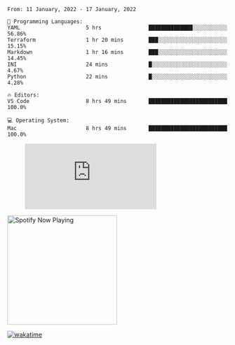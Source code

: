 <!--START_SECTION:waka-->
```text
From: 11 January, 2022 - 17 January, 2022

💬 Programming Languages: 
YAML                     5 hrs               ██████████████░░░░░░░░░░░   56.86% 
Terraform                1 hr 20 mins        ███░░░░░░░░░░░░░░░░░░░░░░   15.15% 
Markdown                 1 hr 16 mins        ███░░░░░░░░░░░░░░░░░░░░░░   14.45% 
INI                      24 mins             █░░░░░░░░░░░░░░░░░░░░░░░░   4.67% 
Python                   22 mins             █░░░░░░░░░░░░░░░░░░░░░░░░   4.28%

🔥 Editors: 
VS Code                  8 hrs 49 mins       █████████████████████████   100.0%

💻 Operating System: 
Mac                      8 hrs 49 mins       █████████████████████████   100.0%

```


<!--END_SECTION:waka-->

<figure><embed src="https://wakatime.com/share/@gregnrobinson/001c6d31-0c95-44f9-b6d7-9fd705354f62.svg"></embed></figure>

[<img src="https://spotify-playing-gregnrobinson.vercel.app/api/spotify/?background_color=transparent&border_color=transparent" alt="Spotify Now Playing" width="250" />](https://open.spotify.com/user/gregnrobinson-ca)

[![wakatime](https://wakatime.com/badge/user/37718f76-572e-4513-b2c5-41c4d93d287a.svg)](https://wakatime.com/@37718f76-572e-4513-b2c5-41c4d93d287a)



